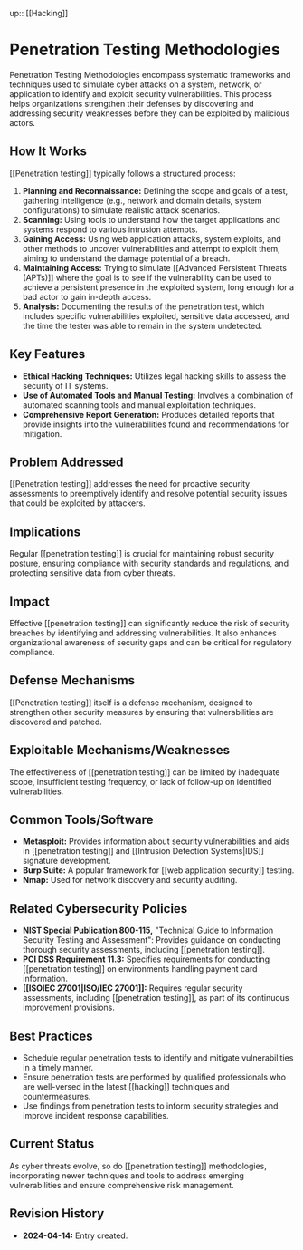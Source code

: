 up:: [[Hacking]]
# Penetration Testing Methodologies

Penetration Testing Methodologies encompass systematic frameworks and techniques used to simulate cyber attacks on a system, network, or application to identify and exploit security vulnerabilities. This process helps organizations strengthen their defenses by discovering and addressing security weaknesses before they can be exploited by malicious actors.

## How It Works

[[Penetration testing]] typically follows a structured process:

1. **Planning and Reconnaissance:** Defining the scope and goals of a test, gathering intelligence (e.g., network and domain details, system configurations) to simulate realistic attack scenarios.
2. **Scanning:** Using tools to understand how the target applications and systems respond to various intrusion attempts.
3. **Gaining Access:** Using web application attacks, system exploits, and other methods to uncover vulnerabilities and attempt to exploit them, aiming to understand the damage potential of a breach.
4. **Maintaining Access:** Trying to simulate [[Advanced Persistent Threats (APTs)]] where the goal is to see if the vulnerability can be used to achieve a persistent presence in the exploited system, long enough for a bad actor to gain in-depth access.
5. **Analysis:** Documenting the results of the penetration test, which includes specific vulnerabilities exploited, sensitive data accessed, and the time the tester was able to remain in the system undetected.

## Key Features

- **Ethical Hacking Techniques:** Utilizes legal hacking skills to assess the security of IT systems.
- **Use of Automated Tools and Manual Testing:** Involves a combination of automated scanning tools and manual exploitation techniques.
- **Comprehensive Report Generation:** Produces detailed reports that provide insights into the vulnerabilities found and recommendations for mitigation.

## Problem Addressed

[[Penetration testing]] addresses the need for proactive security assessments to preemptively identify and resolve potential security issues that could be exploited by attackers.

## Implications

Regular [[penetration testing]] is crucial for maintaining robust security posture, ensuring compliance with security standards and regulations, and protecting sensitive data from cyber threats.

## Impact

Effective [[penetration testing]] can significantly reduce the risk of security breaches by identifying and addressing vulnerabilities. It also enhances organizational awareness of security gaps and can be critical for regulatory compliance.

## Defense Mechanisms

[[Penetration testing]] itself is a defense mechanism, designed to strengthen other security measures by ensuring that vulnerabilities are discovered and patched.

## Exploitable Mechanisms/Weaknesses

The effectiveness of [[penetration testing]] can be limited by inadequate scope, insufficient testing frequency, or lack of follow-up on identified vulnerabilities.

## Common Tools/Software

- **Metasploit:** Provides information about security vulnerabilities and aids in [[penetration testing]] and [[Intrusion Detection Systems|IDS]] signature development.
- **Burp Suite:** A popular framework for [[web application security]] testing.
- **Nmap:** Used for network discovery and security auditing.

## Related Cybersecurity Policies

- **NIST Special Publication 800-115,** "Technical Guide to Information Security Testing and Assessment": Provides guidance on conducting thorough security assessments, including [[penetration testing]].
- **PCI DSS Requirement 11.3:** Specifies requirements for conducting [[penetration testing]] on environments handling payment card information.
- **[[ISOIEC 27001|ISO/IEC 27001]]:** Requires regular security assessments, including [[penetration testing]], as part of its continuous improvement provisions.

## Best Practices

- Schedule regular penetration tests to identify and mitigate vulnerabilities in a timely manner.
- Ensure penetration tests are performed by qualified professionals who are well-versed in the latest [[hacking]] techniques and countermeasures.
- Use findings from penetration tests to inform security strategies and improve incident response capabilities.

## Current Status

As cyber threats evolve, so do [[penetration testing]] methodologies, incorporating newer techniques and tools to address emerging vulnerabilities and ensure comprehensive risk management.

## Revision History

- **2024-04-14:** Entry created.